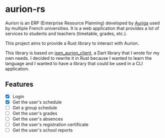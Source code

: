 # aurion-rs

Aurion is an ERP (Enterprise Resource Planning) developed by [Auriga](https://www.auriga.fr/)
used by multiple French universities. It is a web application that provides
a lot of services to students and teachers (timetable, grades, etc.).

This project aims to provide a Rust library to interact with Aurion.

This library is based on [isen_aurion_client](https://github.com/sehnryr/isen_aurion_client),
a Dart library that I wrote for my own needs. I decided to rewrite it in Rust
because I wanted to learn the language and I wanted to have a library that
could be used in a CLI application.

## Features

- [x] Login
- [x] Get the user's schedule
- [ ] Get a group schedule
- [ ] Get the user's grades
- [ ] Get the user's absences
- [ ] Get the user's registration certificate
- [ ] Get the user's school reports
